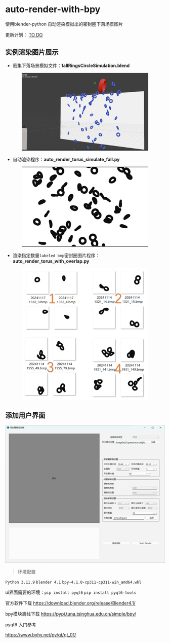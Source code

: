 # auto-render-with-bpy

使用blender-python 自动渲染模拟出的密封圈下落场景图片

更新计划：
[TO DO](./TODO.md)

## 实例渲染图片展示

- 密集下落场景模拟文件：**fallRingsCircleSimulation.blend**

<div align="center"><img src=https://raw.githubusercontent.com/conf-haolee/Images/master/PicGoImg/202411201637695.png width=400px /></div>

- 自动渲染程序：**auto_render_torus_simulate_fall.py**

<div align="center"><img src=https://raw.githubusercontent.com/conf-haolee/Images/master/PicGoImg/202411201713357.png width=400px /></div>

- 渲染指定数量`labeled bmp`密封圈图片程序：**auto_render_torus_with_overlap.py**

<div align="center"><img src=https://raw.githubusercontent.com/conf-haolee/Images/master/PicGoImg/202411201721298.png width=400px /></div>



## 添加用户界面

<div align="center"><img src= https://raw.githubusercontent.com/conf-haolee/Images/master/PicGoImg/202502191032006.png width=600px /></div>




> 环境配置

`Python 3.11.9`
`blender 4.1`
`bpy-4.1.0-cp311-cp311-win_amd64.whl`

ui界面需要的环境：`pip install pyqt6`
`pip install pyqt6-tools`

官方软件下载
https://download.blender.org/release/Blender4.1/

bpy模块离线下载
https://pypi.tuna.tsinghua.edu.cn/simple/bpy/

pyqt6 入门参考

https://www.byhy.net/py/qt/qt_01/
